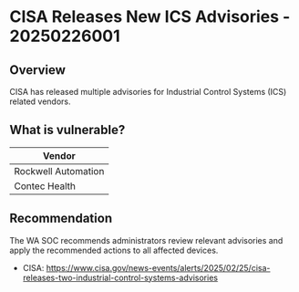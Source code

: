# CISA Releases New ICS Advisories - 20250226001

## Overview

CISA has released multiple advisories for Industrial Control Systems (ICS) related vendors.

## What is vulnerable?

| Vendor  |
| ------- |
| Rockwell Automation |
| Contec Health |

## Recommendation

The WA SOC recommends administrators review relevant advisories and apply the recommended actions to all affected devices.

- CISA: <https://www.cisa.gov/news-events/alerts/2025/02/25/cisa-releases-two-industrial-control-systems-advisories>
